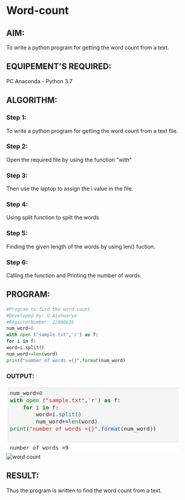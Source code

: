 # Word-count
## AIM:
To write a python program for getting the word count from a text.
## EQUIPEMENT'S REQUIRED: 
PC
Anaconda - Python 3.7

## ALGORITHM: 
### Step 1:
To write a python program for getting the word count from a text file.

### Step 2: 
Open the required file by using the function "with"
 
### Step 3: 
Then use the laptop to assign the i value in the file.

### Step 4:  
Using split function to spilt the words

### Step 5: 
Finding the given length of the words by using len() fuction.

### Step 6: 
Calling the function and Printing the number of words.


## PROGRAM:
```python
#Program to find the word count.
#Developed by: S.Aishwarya
#RegisterNumber: 22008635
num_word=0
with open ("sample.txt",'r') as f:
for i in f:
word=i.split()
num_word+=len(word)
print("number of words ={}".format(num_word)
```

### OUTPUT:
![](word%201.png)
![word count](https://user-images.githubusercontent.com/121418444/214814948-9ce9d77e-b287-4826-bc08-f738aefb0c96.png)



## RESULT:
Thus the program is written to find the word count from a text.
